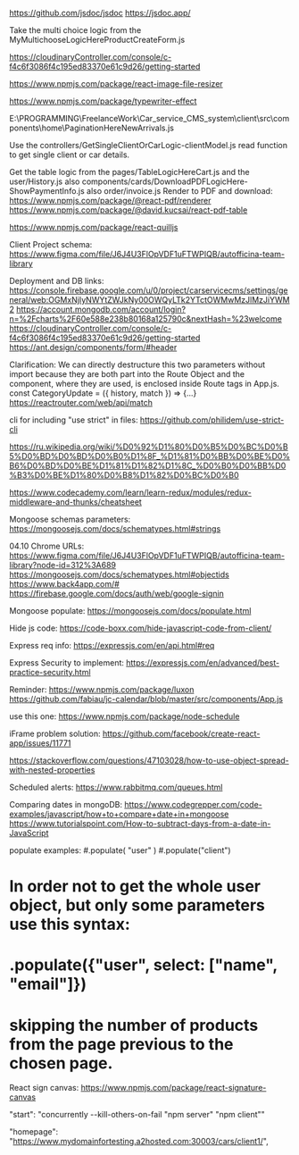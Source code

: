 <!-- Documentation generator: -->
<https://github.com/jsdoc/jsdoc>
<https://jsdoc.app/>

Take the multi choice logic from the MyMultichooseLogicHereProductCreateForm.js

<!-- Image upload cloud backend -->
<https://cloudinaryController.com/console/c-f4c6f3086f4c195ed83370e61c9d26/getting-started>

<!-- Front end images resizing: -->
<https://www.npmjs.com/package/react-image-file-resizer>

<!-- Typewriter effect -->
<https://www.npmjs.com/package/typewriter-effect>

<!-- Implement the pagination from here -->
E:\PROGRAMMING\FreelanceWork\Car_service_CMS_system\client\src\components\home\PaginationHereNewArrivals.js

Use the controllers/GetSingleClientOrCarLogic-clientModel.js read function to get single client or car details.

Get the table logic from the pages/TableLogicHereCart.js and the user/History.js also components/cards/DownloadPDFLogicHere-ShowPaymentInfo.js also order/invoice.js
Render to PDF and download:
<https://www.npmjs.com/package/@react-pdf/renderer>
<https://www.npmjs.com/package/@david.kucsai/react-pdf-table>

<!-- Text editor component -->
<https://www.npmjs.com/package/react-quilljs>

Client Project schema:
<https://www.figma.com/file/J6J4U3FlOpVDF1uFTWPIQB/autofficina-team-library>

Deployment and DB links:
<https://console.firebase.google.com/u/0/project/carservicecms/settings/general/web:OGMxNjIyNWYtZWJkNy00OWQyLTk2YTctOWMwMzJlMzJiYWM2>
<https://account.mongodb.com/account/login?n=%2Fcharts%2F60e588e238b80168a125790c&nextHash=%23welcome>
<https://cloudinaryController.com/console/c-f4c6f3086f4c195ed83370e61c9d26/getting-started>
<https://ant.design/components/form/#header>

Clarification:
We can directly destructure this two parameters without import because they are both part into the Route Object and the component, 
where they are used, is enclosed inside Route tags in App.js.
const CategoryUpdate = ({ history, match }) => {...}
<https://reactrouter.com/web/api/match>

cli for including "use strict" in files:
<https://github.com/philidem/use-strict-cli>

<https://ru.wikipedia.org/wiki/%D0%92%D1%80%D0%B5%D0%BC%D0%B5%D0%BD%D0%BD%D0%B0%D1%8F_%D1%81%D0%BB%D0%BE%D0%B6%D0%BD%D0%BE%D1%81%D1%82%D1%8C_%D0%B0%D0%BB%D0%B3%D0%BE%D1%80%D0%B8%D1%82%D0%BC%D0%B0>

<https://www.codecademy.com/learn/learn-redux/modules/redux-middleware-and-thunks/cheatsheet>

Mongoose schemas parameters:
<https://mongoosejs.com/docs/schematypes.html#strings>

04.10 Chrome URLs:
<https://www.figma.com/file/J6J4U3FlOpVDF1uFTWPIQB/autofficina-team-library?node-id=312%3A689>
<https://mongoosejs.com/docs/schematypes.html#objectids>
<https://www.back4app.com/#>
<https://firebase.google.com/docs/auth/web/google-signin>

Mongoose populate:
<https://mongoosejs.com/docs/populate.html>

Hide js code:
<https://code-boxx.com/hide-javascript-code-from-client/>

Express req info:
<https://expressjs.com/en/api.html#req>

Express Security to implement:
<https://expressjs.com/en/advanced/best-practice-security.html>

Reminder:
<https://www.npmjs.com/package/luxon>
<https://github.com/fabiau/jc-calendar/blob/master/src/components/App.js>

use this one:
<https://www.npmjs.com/package/node-schedule>

iFrame problem solution:
<https://github.com/facebook/create-react-app/issues/11771>

https://stackoverflow.com/questions/47103028/how-to-use-object-spread-with-nested-properties

Scheduled alerts:
<https://www.rabbitmq.com/queues.html>

Comparing dates in mongoDB:
<https://www.codegrepper.com/code-examples/javascript/how+to+compare+date+in+mongoose>
<https://www.tutorialspoint.com/How-to-subtract-days-from-a-date-in-JavaScript>

populate examples:
#.populate( "user" )
#.populate("client")
# In order not to get the whole user object, but only some parameters use this syntax:
# .populate({"user", select: ["name", "email"]})
# skipping the number of products from the page previous to the chosen page.

React sign canvas:
<https://www.npmjs.com/package/react-signature-canvas>

"start": "concurrently --kill-others-on-fail \"npm server\" \"npm client\""

[//]: # (/////////////////////////////////////////)
"homepage": "https://www.mydomainfortesting.a2hosted.com:30003/cars/client1/",